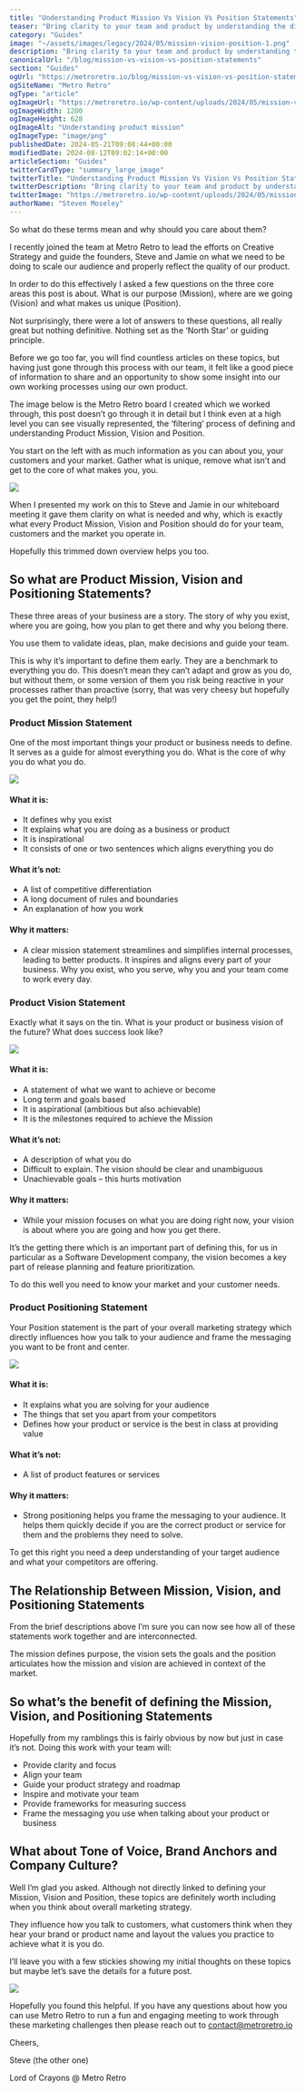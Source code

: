 ```yaml
---
title: "Understanding Product Mission Vs Vision Vs Position Statements"
teaser: "Bring clarity to your team and product by understanding the difference between your mission, vision, position statements and how to use them."
category: "Guides"
image: "~/assets/images/legacy/2024/05/mission-vision-position-1.png"
description: "Bring clarity to your team and product by understanding the difference between your mission, vision, position statements and how to use them."
canonicalUrl: "/blog/mission-vs-vision-vs-position-statements"
section: "Guides"
ogUrl: "https://metroretro.io/blog/mission-vs-vision-vs-position-statements"
ogSiteName: "Metro Retro"
ogType: "article"
ogImageUrl: "https://metroretro.io/wp-content/uploads/2024/05/mission-vision-position-1.png"
ogImageWidth: 1200
ogImageHeight: 628
ogImageAlt: "Understanding product mission"
ogImageType: "image/png"
publishedDate: 2024-05-21T09:08:44+00:00
modifiedDate: 2024-08-12T09:02:14+00:00
articleSection: "Guides"
twitterCardType: "summary_large_image"
twitterTitle: "Understanding Product Mission Vs Vision Vs Position Statements | Metro Retro"
twitterDescription: "Bring clarity to your team and product by understanding the difference between your mission, vision, position statements and how to use them."
twitterImage: "https://metroretro.io/wp-content/uploads/2024/05/mission-vision-position-1.png"
authorName: "Steven Moseley"
---
```


So what do these terms mean and why should you care about them?

I recently joined the team at Metro Retro to lead the efforts on Creative Strategy and guide the founders, Steve and Jamie on what we need to be doing to scale our audience and properly reflect the quality of our product.

In order to do this effectively I asked a few questions on the three core areas this post is about. What is our purpose (Mission), where are we going (Vision) and what makes us unique (Position).

Not surprisingly, there were a lot of answers to these questions, all really great but nothing definitive. Nothing set as the ‘North Star’ or guiding principle.

Before we go too far, you will find countless articles on these topics, but having just gone through this process with our team, it felt like a good piece of information to share and an opportunity to show some insight into our own working processes using our own product.

The image below is the Metro Retro board I created which we worked through, this post doesn’t go through it in detail but I think even at a high level you can see visually represented, the ‘filtering’ process of defining and understanding Product Mission, Vision and Position. 

You start on the left with as much information as you can about you, your customers and your market. Gather what is unique, remove what isn’t and get to the core of what makes you, you.

![](../../assets/images/legacy/2024/05/metro-retro-vision-board-1024x495.png)

When I presented my work on this to Steve and Jamie in our whiteboard meeting it gave them clarity on what is needed and why, which is exactly what every Product Mission, Vision and Position should do for your team, customers and the market you operate in. 

Hopefully this trimmed down overview helps you too.

## So what are Product Mission, Vision and Positioning Statements?

These three areas of your business are a story. The story of why you exist, where you are going, how you plan to get there and why you belong there.

You use them to validate ideas, plan, make decisions and guide your team.

This is why it’s important to define them early. They are a benchmark to everything you do. This doesn’t mean they can’t adapt and grow as you do, but without them, or some version of them you risk being reactive in your processes rather than proactive (sorry, that was very cheesy but hopefully you get the point, they help!)

### Product Mission Statement

One of the most important things your product or business needs to define. It serves as a guide for almost everything you do. What is the core of why you do what you do.

![](../../assets/images/legacy/2024/05/mission-statement.png)

#### What it is:

- It defines why you exist
- It explains what you are doing as a business or product
- It is inspirational
- It consists of one or two sentences which aligns everything you do

#### What it’s not:

- A list of competitive differentiation
- A long document of rules and boundaries
- An explanation of how you work

#### Why it matters:

- A clear mission statement streamlines and simplifies internal processes, leading to better products. It inspires and aligns every part of your business. Why you exist, who you serve, why you and your team come to work every day.

### Product Vision Statement

Exactly what it says on the tin. What is your product or business vision of the future? What does success look like?

![](../../assets/images/legacy/2024/05/vision-statement.png)

#### What it is:

- A statement of what we want to achieve or become
- Long term and goals based
- It is aspirational (ambitious but also achievable)
- It is the milestones required to achieve the Mission

#### What it’s not:

- A description of what you do
- Difficult to explain. The vision should be clear and unambiguous
- Unachievable goals – this hurts motivation

#### Why it matters:

- While your mission focuses on what you are doing right now, your vision is about where you are going and how you get there.

It’s the getting there which is an important part of defining this, for us in particular as a Software Development company, the vision becomes a key part of release planning and feature prioritization.

To do this well you need to know your market and your customer needs.

### Product Positioning Statement

Your Position statement is the part of your overall marketing strategy which directly influences how you talk to your audience and frame the messaging you want to be front and center.

![](../../assets/images/legacy/2024/05/position-statement.png)

#### What it is:

- It explains what you are solving for your audience
- The things that set you apart from your competitors
- Defines how your product or service is the best in class at providing value

#### What it’s not:

- A list of product features or services

#### Why it matters:

- Strong positioning helps you frame the messaging to your audience. It helps them quickly decide if you are the correct product or service for them and the problems they need to solve. 

To get this right you need a deep understanding of your target audience and what your competitors are offering.

## The Relationship Between Mission, Vision, and Positioning Statements

From the brief descriptions above I’m sure you can now see how all of these statements work together and are interconnected.

The mission defines purpose, the vision sets the goals and the position articulates how the mission and vision are achieved in context of the market.

## So what’s the benefit of defining the Mission, Vision, and Positioning Statements

Hopefully from my ramblings this is fairly obvious by now but just in case it’s not. Doing this work with your team will:

- Provide clarity and focus
- Align your team
- Guide your product strategy and roadmap
- Inspire and motivate your team
- Provide frameworks for measuring success
- Frame the messaging you use when talking about your product or business

## What about Tone of Voice, Brand Anchors and Company Culture?

Well I’m glad you asked. Although not directly linked to defining your Mission, Vision and Position, these topics are definitely worth including when you think about overall marketing strategy.

They influence how you talk to customers, what customers think when they hear your brand or product name and layout the values you practice to achieve what it is you do.

I’ll leave you with a few stickies showing my initial thoughts on these topics but maybe let’s save the details for a future post.

![](../../assets/images/legacy/2024/05/tone-brand-culture.png)

Hopefully you found this helpful. If you have any questions about how you can use Metro Retro to run a fun and engaging meeting to work through these marketing challenges then please reach out to [contact@metroretro.io](mailto:contact@metroretro.io)

Cheers,

Steve (the other one)

Lord of Crayons @ Metro Retro
